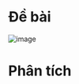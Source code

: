 # Đề bài
![image](https://github.com/VanHoang110802/Competitive_Programming/assets/108053955/afd6c721-1182-4e54-bc6b-31bdaf8ba3fd)

# Phân tích
